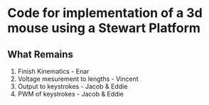 # Code for implementation of a 3d mouse using a Stewart Platform

## What Remains
1. Finish Kinematics - Enar
2. Voltage mesurement to lengths - Vincent
3. Output to keystrokes - Jacob & Eddie
4. PWM of keystrokes - Jacob & Eddie
